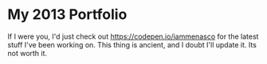 # My 2013 Portfolio

If I were you, I'd just check out https://codepen.io/iammenasco for the latest stuff I've been working on. This thing is ancient, and I doubt I'll update it. Its not worth it.

